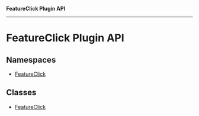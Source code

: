 **FeatureClick Plugin API**

***

# FeatureClick Plugin API

## Namespaces

- [FeatureClick](FeatureClick-Plugin-API/namespaces/FeatureClick/README.md)

## Classes

- [FeatureClick](classes/FeatureClick.md)
